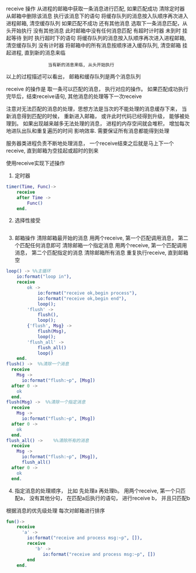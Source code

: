 
receive 操作
    从进程的邮箱中获取一条消息进行匹配,
        如果匹配成功
            清除定时器
            从邮箱中删除该消息
            执行该消息下的语句
            将缓存队列的消息按入队顺序再次进入进程邮箱, 清空缓存队列
        如果匹配不成功
            还有其他消息
                选取下一条消息匹配，从头开始执行
            没有其他消息
                此时邮箱中没有任何消息匹配
                有超时计时器
                    未到时
                        挂起等待
                    到时
                        执行超时下的语句
                        将缓存队列的消息按入队顺序再次进入进程邮箱, 清空缓存队列
                没有计时器
                    将邮箱中的所有消息按顺序进入缓存队列, 清空邮箱
                    挂起进程, 直到新的消息来临

                    当有新的消息来临, 从头开始执行

以上的过程描述可以看出， 邮箱和缓存队列是两个消息队列

receive 的操作是 取一条可以匹配的消息， 执行对应的操作。
如果匹配成功执行完毕后，结束receive语句, 其他消息的处理等下一次receive

注意对无法匹配的消息的处理，思想方法是当次的不能处理的消息缓存下来， 当新消息得到匹配的时候， 重新进入邮箱，
或许此时代码已经得到升级， 能够被处理到。 如果出现越来越多无法处理的消息， 进程的内存空间就会堆积， 增加每次地进队出队和重复遍历的时间
影响效率. 需要保证所有消息都能得到处理

服务器类进程负责不断地处理消息， 一个receive结束之后就是马上下一个receive, 直到邮箱为空挂起或超时的到来

使用receive实现下述操作
1. 定时器
```erlang
timer(Time, Func)->
    receive
    after Time ->
        Func()
    end.
```

2. 选择性接受
```erlang

```
3. 邮箱操作
    清除邮箱最开始的消息
        用两个receive, 第一个匹配调用消息， 第二个匹配任何消息即可
    清除邮箱一个指定消息
        用两个receive, 第一个匹配调用消息， 第二个匹配指定的消息
    清除邮箱所有消息
        重复执行receive, 直到邮箱空

```erlang
loop() -> %%主循环
    io:format("loop in"),
    receive
        ok ->
            io:format("receive ok,begin process"),
            io:format("receive ok,begin end"),
            loop();
        'flush' ->
            flush(),
            loop();
        {'flush', Msg} ->
            flush(Msg),
            loop();
        'flush_all' ->
            flush_all()
            loop()
    end.
flush() ->  %%清除一个消息
  receive
    Msg ->
      io:format("flush:~p", [Msg])
  after 0 ->
    ok
  end.
flush(Msg) ->  %%清除一个指定消息
  receive
    Msg ->
      io:format("flush:~p", [Msg])
  after 0 ->
    ok
  end.
flush_all() ->    %%清除所有的消息
  receive
    Msg ->
      io:format("flush:~p", [Msg]),
      flush_all()
  after 0 ->
    ok
  end.
```

4. 指定消息的处理顺序， 比如
先处理a 再处理b。
    用两个receive, 第一个只匹配a， 没有其他分句， 在匹配a后执行的语句， 进行receive b， 并且只匹配b

根据消息的优先级处理
    每次对邮箱进行排序

```erlang
fun()->
    receive
      'a' ->
        io:format("receive and process msg:~p", []),
        receive
           'b' ->
              io:format("receive and process msg:~p", [])
        end
    end.
```

